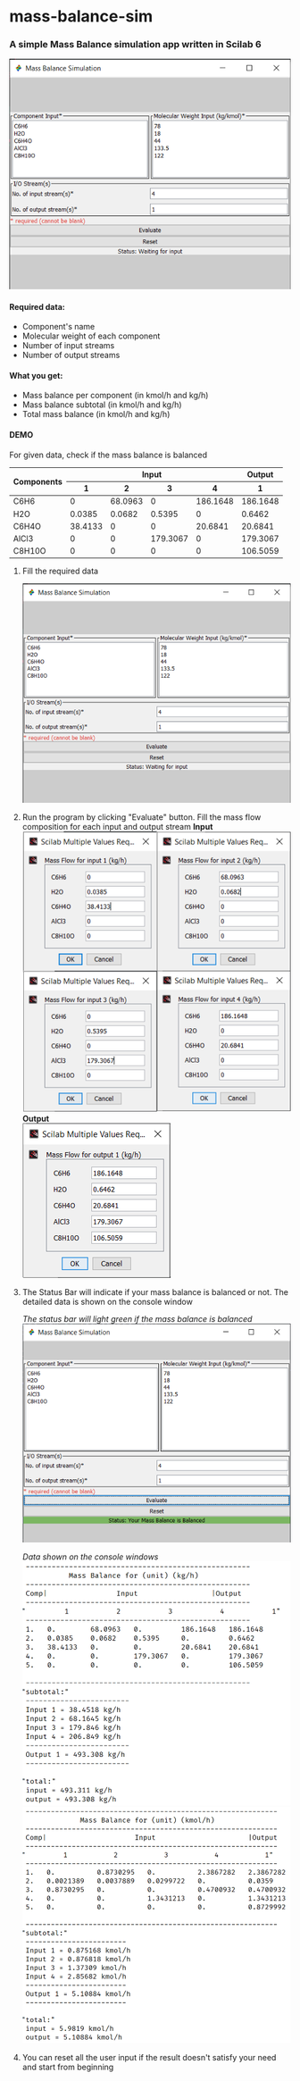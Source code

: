 # mass-balance-sim
### A simple Mass Balance simulation app written in Scilab 6

![window preview](https://github.com/Danedevz/mass-balance-sim/blob/main/preview/main_window.png?raw=true)

#### Required data:
- Component's name
- Molecular weight of each component
- Number of input streams
- Number of output streams

#### What you get:
- Mass balance per component (in kmol/h and kg/h)
- Mass balance subtotal (in kmol/h and kg/h)
- Total mass balance (in kmol/h and kg/h)

#### DEMO
For given data, check if the mass balance is balanced
<table>
<thead>
  <tr>
    <th rowspan="2">Components</th>
    <th colspan="4">Input</th>
    <th>Output</th>
  </tr>
  <tr>
    <th>1</th>
    <th>2</th>
    <th>3</th>
    <th>4</th>
    <th>1</th>
  </tr>
</thead>
<tbody>
  <tr>
    <td>C6H6</td>
    <td>0</td>
    <td>68.0963</td>
    <td>0</td>
    <td>186.1648</td>
    <td>186.1648</td>
  </tr>
  <tr>
    <td>H2O</td>
    <td>0.0385</td>
    <td>0.0682</td>
    <td>0.5395</td>
    <td>0</td>
    <td>0.6462</td>
  </tr>
  <tr>
    <td>C6H4O</td>
    <td>38.4133</td>
    <td>0</td>
    <td>0</td>
    <td>20.6841</td>
    <td>20.6841</td>
  </tr>
  <tr>
    <td>AlCl3</td>
    <td>0</td>
    <td>0</td>
    <td>179.3067</td>
    <td>0</td>
    <td>179.3067</td>
  </tr>
  <tr>
    <td>C8H10O</td>
    <td>0</td>
    <td>0</td>
    <td>0</td>
    <td>0</td>
    <td>106.5059</td>
  </tr>
</tbody>
</table>

1. Fill the required data
   
   ![window preview](https://github.com/Danedevz/mass-balance-sim/blob/main/preview/main_window.png?raw=true)
2. Run the program by clicking "Evaluate" button. Fill the mass flow composition for each input and output stream
   **Input**\
   ![window preview](https://github.com/Danedevz/mass-balance-sim/blob/main/preview/input_window.png?raw=true)\
   **Output**\
   ![window preview](https://github.com/Danedevz/mass-balance-sim/blob/main/preview/output_window.png?raw=true)
   
3. The Status Bar will indicate if your mass balance is balanced or not. The detailed data is shown on the console window
   
   *The status bar will light green if the mass balance is balanced*\
   ![window preview](https://github.com/Danedevz/mass-balance-sim/blob/main/preview/accepted_window.png?raw=true)
   
   *Data shown on the console windows*\
   ![window preview](https://github.com/Danedevz/mass-balance-sim/blob/main/preview/kgh_result.png?raw=true)\
   ![window preview](https://github.com/Danedevz/mass-balance-sim/blob/main/preview/kmolh_result.png?raw=true)
   
4. You can reset all the user input if the result doesn't satisfy your need and start from beginning
